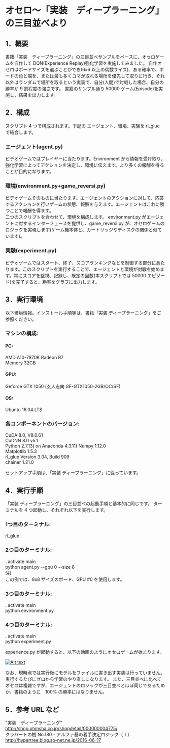 # オセロ〜「実装　ディープラーニング」の三目並べより

## 1．概要
書籍「実装　ディープラーニング」の三目並べサンプルをベースに、オセロゲームを自作して DQN(Experience Replay)強化学習を実施してみました。
自作オセロはボードサイズを選ぶことができ(6x6 以上の偶数サイズ)、ある確率で、ボードの角と端を、または最も多くコマが取れる場所を優先して取りに行き、それ以外はランダムで場所を取るという実装で、自分(人間)で対戦した場合、自分の勝率が 9 割程度の強さです。
書籍のサンプル通り 50000 ゲーム(Episode)を実施し、結果を出力します。

## 2．構成
スクリプト 4 つで構成されます。下記の エージェント、環境、実験を rl_glue で結合します。

### エージェント(agent.py)
ビデオゲームではプレイヤーに当たります。Environment から情報を受け取り、強化学習によってアクションを決定し、環境に伝えます。より多くの報酬を得ることが目的になります。

### 環境(environment.py+game_reversi.py)
ビデオゲームそのものに当たります。エージェントのアクションに対して、応答するアクションを行いゲームの状態、報酬を与えます。エージェントはこれに勝つことで報酬を得ます。  
二つのスクリプトを合わせて、環境を構成します。 environment.py がエージェントに対するインターフェースを提供し、game_reversi.py が、オセロゲームのロジックを実現します(ゲーム機本体と、カートリッジやディスクの関係と似ています)。

### 実験(experiment.py)
ビデオゲームではスタート、終了、スコアランキングなどを制御する部分にあたります。このスクリプトを実行することで、エージェントと環境が対戦を始めます。常にスコアを監視、記録し、既定の回数(本スクリプトでは 50000 エピソード)を完了すると、勝率をグラフに出力します。

## 3．実行環境
以下環境情報。インストール手順等は、書籍「実装 ディープラーニング」をご参照ください。
### マシンの構成:
#### PC:
AMD A10-7870K Radeon R7  
Memory 32GB
#### GPU:
Geforce GTX 1050 (玄人志向 GF-GTX1050-2GB/OC/SF)
#### OS:
Ubuntu 16.04 LTS
### 各コンポーネントのバージョン:
CuDA 8.0, V8.0.61   
CuDNN 8.0 v5.1  
Python 2.7.13( on Anaconda 4.3.11)
Numpy 1.12.0  
Matplotlib 1.5.3  
rl_glue Version 3.04, Build 909  
chainer 1.21.0

セットアップ手順は、「実装 ディープラーニング」に従っています。

## 4．実行手順  
「実装 ディープラーニング」の三目並べの起動手順と基本的に同じです。
ターミナルを 4 つ起動し、それぞれ以下を実行します。  
### 1つ目のターミナル:  
rl_glue  
### 2つ目のターミナル:  
. activate main  
python agent.py --gpu 0 --size 8  
注)  
この例では、8x8 サイズのボード、GPU &#35;0 を使用します。  

### 3つ目のターミナル:  
. activate main  
python environment.py  
### 4つ目のターミナル:  
. activate main  
python experiment.py  

experience.py が起動すると、以下の動画のようにオセロゲームが始まります。  

[![Alt text](https://img.youtube.com/vi/qwigP7s1PU4/0.jpg)](https://www.youtube.com/watch?v=qwigP7s1PU4)

なお、現時点では実行後にモデルをファイルに書き出す実装は行っていません。実行するたびにゼロから学習のやり直しになります。
また、三目並べに比べてオセロは複雑ですが、エージェントのロジックが三目並べとほぼ同じであるためか、書籍のように　100% の勝率にはなりません。

## 5．参考 URL など
"実装　ディープラーニング"  
http://shop.ohmsha.co.jp/shopdetail/000000004775/  
クラバートの樹 No.180 - アルファ碁の着手決定ロジック（１）  
http://hypertree.blog.so-net.ne.jp/2016-06-17  
